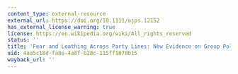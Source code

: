 ```yaml
---
content_type: external-resource
external_url: https://doi.org/10.1111/ajps.12152
has_external_license_warning: true
license: https://en.wikipedia.org/wiki/All_rights_reserved
status: ''
title: 'Fear and Loathing Across Party Lines: New Evidence on Group Polarization'
uid: 4aa5c18d-fa8e-4a8f-b28c-115ff1878b15
wayback_url: ''
---
```

